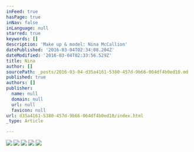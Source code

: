 ```yaml
---
inFeed: true
hasPage: true
inNav: false
inLanguage: null
starred: true
keywords: []
description: 'Make up & model: Nina McCallion'
datePublished: '2016-03-04T02:34:08.204Z'
dateModified: '2016-03-04T02:33:56.529Z'
title: Nina
author: []
sourcePath: _posts/2016-03-04-d35a4161-5380-457d-9b66-064df4b0ed10.md
published: true
authors: []
publisher:
  name: null
  domain: null
  url: null
  favicon: null
url: d35a4161-5380-457d-9b66-064df4b0ed10/index.html
_type: Article

---
```

![](https://s3-us-west-2.amazonaws.com/the-grid-img/p/7c513f830d434d6aba4af03c206e5453fb1cff61.jpg)
![](https://the-grid-user-content.s3-us-west-2.amazonaws.com/1284195d-14d2-4655-8bd5-84d3bbfd2447.jpg)
![](https://the-grid-user-content.s3-us-west-2.amazonaws.com/16974637-6d46-43d6-b715-95909f1a055c.jpg)
![](https://the-grid-user-content.s3-us-west-2.amazonaws.com/86e39b75-f108-44ad-8322-2c1646e6924d.jpg)
![](https://the-grid-user-content.s3-us-west-2.amazonaws.com/9cfdc0bf-8a7d-4f79-8944-c9946d33bee1.jpg)